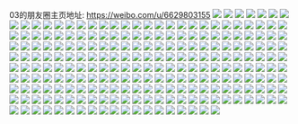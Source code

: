 03的朋友圈主页地址: https://weibo.com/u/6629803155 
![](https://wx4.sinaimg.cn/mw2000/007eFYEXgy1h95q3a7dn6j32oc3kghdx.jpg) 
![](https://wx4.sinaimg.cn/mw2000/007eFYEXgy1h95q2ytbvrj32c0340hdv.jpg) 
![](https://wx4.sinaimg.cn/mw2000/007eFYEXgy1h95q2sllp1j335s2dc7wk.jpg) 
![](https://wx4.sinaimg.cn/mw2000/007eFYEXgy1h95q3mhwz1j30sg17htpg.jpg) 
![](https://wx4.sinaimg.cn/mw2000/007eFYEXgy1h95q3ii4wpj32dc35s1ky.jpg) 
![](https://wx4.sinaimg.cn/mw2000/007eFYEXgy1h95q3lblamj320u2qkqv5.jpg) 
![](https://wx4.sinaimg.cn/mw2000/007eFYEXgy1h95q34kup9j32oc3kgqv8.jpg) 
![](https://wx4.sinaimg.cn/mw2000/007eFYEXgy1h95q3qk91pj32042thkjm.jpg) 
![](https://wx4.sinaimg.cn/mw2000/007eFYEXgy1h95q3vu3phj32oc3kgqva.jpg) 
![](https://wx4.sinaimg.cn/mw2000/007eFYEXgy1h95q40v9v1j323y35s4qq.jpg) 
![](https://wx4.sinaimg.cn/mw2000/007eFYEXgy1h95q457z0vj32oc3kgkjp.jpg) 
![](https://wx4.sinaimg.cn/mw2000/007eFYEXgy1h95q49oyi5j32oc3kg7wm.jpg) 
![](https://wx4.sinaimg.cn/mw2000/007eFYEXgy1h95q4em1mdj32oc3kgx6t.jpg) 
![](https://wx4.sinaimg.cn/mw2000/007eFYEXgy1h95q4jgjc7j32oc3kg7wl.jpg) 
![](https://wx4.sinaimg.cn/mw2000/007eFYEXgy1h95q4o7lr9j32oc3kg4qu.jpg) 
![](https://wx4.sinaimg.cn/mw2000/007eFYEXgy1h95q4qa7jnj31h72ao7wh.jpg) 
![](https://wx4.sinaimg.cn/mw2000/007eFYEXgy1h8n2l3yyzhj33sw528b2d.jpg) 
![](https://wx4.sinaimg.cn/mw2000/007eFYEXgy1h8n2kw9x8ej32c0340u0x.jpg) 
![](https://wx4.sinaimg.cn/mw2000/007eFYEXgy1h8n2lb3dlzj32oc3kgb2b.jpg) 
![](https://wx4.sinaimg.cn/mw2000/007eFYEXgy1h8n2l85q3dj33sw528x6s.jpg) 
![](https://wx4.sinaimg.cn/mw2000/007eFYEXgy1h8n2kz2nb5j32c0340qv5.jpg) 
![](https://wx4.sinaimg.cn/mw2000/007eFYEXgy1h8n2ldw3g6j32oc3kgx6q.jpg) 
![](https://wx4.sinaimg.cn/mw2000/007eFYEXgy1h8n2lfai2vj30zk1be18h.jpg) 
![](https://wx4.sinaimg.cn/mw2000/007eFYEXgy1h8n2li6vcmj33kg2ocqv7.jpg) 
![](https://wx4.sinaimg.cn/mw2000/007eFYEXgy1h8n2lkojdnj31sc2dsx6p.jpg) 
![](https://wx4.sinaimg.cn/mw2000/007eFYEXgy1h7an8whyy1j32io1w0hdt.jpg) 
![](https://wx4.sinaimg.cn/mw2000/007eFYEXgy1h7an7hpq6jj32io1w0npd.jpg) 
![](https://wx4.sinaimg.cn/mw2000/007eFYEXgy1h7an7kwdgdj31w02ionpd.jpg) 
![](https://wx4.sinaimg.cn/mw2000/007eFYEXgy1h7an8j6tyej316m16mdsz.jpg) 
![](https://wx4.sinaimg.cn/mw2000/007eFYEXgy1h6ws4ghm6qj32dc35snpg.jpg) 
![](https://wx4.sinaimg.cn/mw2000/007eFYEXgy1h6ws4bzhsqj32c0340k8v.jpg) 
![](https://wx4.sinaimg.cn/mw2000/007eFYEXgy1h6ws4p6fmhj32oc3kghdw.jpg) 
![](https://wx4.sinaimg.cn/mw2000/007eFYEXgy1h6ws4lkqpcj31og2in4qu.jpg) 
![](https://wx4.sinaimg.cn/mw2000/007eFYEXgy1h6ws4iui0ej31og2ioe81.jpg) 
![](https://wx4.sinaimg.cn/mw2000/007eFYEXgy1h6ws4dafs2j31og2io42n.jpg) 
![](https://wx4.sinaimg.cn/mw2000/007eFYEXgy1h6ws4hqrooj31og2iohdt.jpg) 
![](https://wx4.sinaimg.cn/mw2000/007eFYEXgy1h6ws4ehlt2j31og2iotfz.jpg) 
![](https://wx4.sinaimg.cn/mw2000/007eFYEXgy1h6ws4n58s2j31og2ionpd.jpg) 
![](https://wx4.sinaimg.cn/mw2000/007eFYEXgy1h6ulb0p2lcj30u0140te6.jpg) 
![](https://wx4.sinaimg.cn/mw2000/007eFYEXgy1h6ulb1faorj30u013zq8o.jpg) 
![](https://wx4.sinaimg.cn/mw2000/007eFYEXgy1h6ulb28ncuj30u0140gsd.jpg) 
![](https://wx4.sinaimg.cn/mw2000/007eFYEXgy1h6sld2l0aej32c0340h7v.jpg) 
![](https://wx4.sinaimg.cn/mw2000/007eFYEXgy1h6sld4ifqsj32c03407wj.jpg) 
![](https://wx4.sinaimg.cn/mw2000/007eFYEXgy1h6sld6fyhrj32c03404qq.jpg) 
![](https://wx4.sinaimg.cn/mw2000/007eFYEXgy1h6sld9mnhmj32c0340kjm.jpg) 
![](https://wx4.sinaimg.cn/mw2000/007eFYEXgy1h6r91sfvp1j30u013zajg.jpg) 
![](https://wx4.sinaimg.cn/mw2000/007eFYEXgy1h6r91v28toj30u0140784.jpg) 
![](https://wx4.sinaimg.cn/mw2000/007eFYEXgy1h6r91t3ytdj30u0140n5j.jpg) 
![](https://wx4.sinaimg.cn/mw2000/007eFYEXgy1h6r91tq7qoj30u0140thn.jpg) 
![](https://wx4.sinaimg.cn/mw2000/007eFYEXgy1h6r91pjno1j30u015bdnh.jpg) 
![](https://wx4.sinaimg.cn/mw2000/007eFYEXgy1h6r91udyjnj30u0140wlf.jpg) 
![](https://wx4.sinaimg.cn/mw2000/007eFYEXgy1h5idw924dfj32dc35snph.jpg) 
![](https://wx4.sinaimg.cn/mw2000/007eFYEXgy1h5idxjcj5xj327s2ycu11.jpg) 
![](https://wx4.sinaimg.cn/mw2000/007eFYEXgy1h5idwgokskj32dc35shdw.jpg) 
![](https://wx4.sinaimg.cn/mw2000/007eFYEXgy1h5idwsyvcej32c0340npf.jpg) 
![](https://wx4.sinaimg.cn/mw2000/007eFYEXgy1h5idwmmmuvj32c0340kjn.jpg) 
![](https://wx4.sinaimg.cn/mw2000/007eFYEXgy1h5idxw5x66j32c0340kjn.jpg) 
![](https://wx4.sinaimg.cn/mw2000/007eFYEXgy1h5idx2d87uj32c03404qt.jpg) 
![](https://wx4.sinaimg.cn/mw2000/007eFYEXgy1h5idxpyfhxj32c034m4qs.jpg) 
![](https://wx4.sinaimg.cn/mw2000/007eFYEXgy1h5idxaej0nj32c0340u0z.jpg) 
![](https://wx4.sinaimg.cn/mw2000/007eFYEXgy1h5idy2chs6j32c0340npf.jpg) 
![](https://wx4.sinaimg.cn/mw2000/007eFYEXgy1h5g2ezb2s4j32oc3kghdu.jpg) 
![](https://wx4.sinaimg.cn/mw2000/007eFYEXgy1h5g2eujfvjj32oc3kg7wk.jpg) 
![](https://wx4.sinaimg.cn/mw2000/007eFYEXgy1h5g2f3g0onj32oc3kg1kz.jpg) 
![](https://wx4.sinaimg.cn/mw2000/007eFYEXgy1h5eu7ujp10j32dc35s4qq.jpg) 
![](https://wx4.sinaimg.cn/mw2000/007eFYEXgy1h5eu7wd2mqj32dc35s4qq.jpg) 
![](https://wx4.sinaimg.cn/mw2000/007eFYEXgy1h5eu7yrm5sj32dc35sb2a.jpg) 
![](https://wx4.sinaimg.cn/mw2000/007eFYEXgy1h5eu82ywaij32dc35s4qq.jpg) 
![](https://wx4.sinaimg.cn/mw2000/007eFYEXgy1h5eu85o46uj32dc35s7wi.jpg) 
![](https://wx4.sinaimg.cn/mw2000/007eFYEXgy1h5eu8158i5j32dc35s7wi.jpg) 
![](https://wx4.sinaimg.cn/mw2000/007eFYEXgy1h4jlkvt1r9j30rm10un7r.jpg) 
![](https://wx4.sinaimg.cn/mw2000/007eFYEXgy1h4jlkx24v2j30xc18g4ge.jpg) 
![](https://wx4.sinaimg.cn/mw2000/007eFYEXgy1h4jll0vehwj33kg2ockjm.jpg) 
![](https://wx4.sinaimg.cn/mw2000/007eFYEXgy1h4jlnov48cj30xc156n6u.jpg) 
![](https://wx4.sinaimg.cn/mw2000/007eFYEXgy1h4g6oumxy7j30sg8p24qq.jpg) 
![](https://wx4.sinaimg.cn/mw2000/007eFYEXgy1h4g6p357rkj30sg7j44qq.jpg) 
![](https://wx4.sinaimg.cn/mw2000/007eFYEXgy1h4g6pdl43kj30sg8jzkjm.jpg) 
![](https://wx4.sinaimg.cn/mw2000/007eFYEXgy1h4g6pp83rgj30sg8ap1kz.jpg) 
![](https://wx4.sinaimg.cn/mw2000/007eFYEXgy1h4g6q0fnvyj30sg7fux6q.jpg) 
![](https://wx4.sinaimg.cn/mw2000/007eFYEXgy1h4g6qbj9dej30sg8hskjm.jpg) 
![](https://wx4.sinaimg.cn/mw2000/007eFYEXgy1h3vd3fd75bj323u35sx6p.jpg) 
![](https://wx4.sinaimg.cn/mw2000/007eFYEXgy1h3vd393o8hj323u35shdu.jpg) 
![](https://wx4.sinaimg.cn/mw2000/007eFYEXgy1h3vd3rxf0vj323u35shdu.jpg) 
![](https://wx4.sinaimg.cn/mw2000/007eFYEXgy1h3vd2w8n2oj323u35sx6p.jpg) 
![](https://wx4.sinaimg.cn/mw2000/007eFYEXgy1h3vd3l2lgsj323u35su0x.jpg) 
![](https://wx4.sinaimg.cn/mw2000/007eFYEXgy1h3yuo64eroj323u35skjm.jpg) 
![](https://wx4.sinaimg.cn/mw2000/007eFYEXgy1h3vd31hjjej335s23ux6p.jpg) 
![](https://wx4.sinaimg.cn/mw2000/007eFYEXgy1h3vd44lfkoj32dg35r1kz.jpg) 
![](https://wx4.sinaimg.cn/mw2000/007eFYEXgy1h3yuooo25sj32dg35se83.jpg) 
![](https://wx4.sinaimg.cn/mw2000/007eFYEXgy1h3rssoeyqnj323u35su0x.jpg) 
![](https://wx4.sinaimg.cn/mw2000/007eFYEXgy1h3rssvm0bfj323u35su0x.jpg) 
![](https://wx4.sinaimg.cn/mw2000/007eFYEXgy1h3rssrmen4j335s23u1ky.jpg) 
![](https://wx4.sinaimg.cn/mw2000/007eFYEXgy1h3o6mtb7j0j32dc35snpe.jpg) 
![](https://wx4.sinaimg.cn/mw2000/007eFYEXgy1h3o6mva6uij30xc18g4pk.jpg) 
![](https://wx4.sinaimg.cn/mw2000/007eFYEXgy1h3o6mwxvuuj30xc18gkhw.jpg) 
![](https://wx4.sinaimg.cn/mw2000/007eFYEXgy1h3o6n5n7ehj31uo2gwu0y.jpg) 
![](https://wx4.sinaimg.cn/mw2000/007eFYEXgy1h3o6n9cg1ej33sw528kjm.jpg) 
![](https://wx4.sinaimg.cn/mw2000/007eFYEXgy1h3o6nep33mj31uo2gwx6q.jpg) 
![](https://wx4.sinaimg.cn/mw2000/007eFYEXgy1h3kxejzxpej30tq140wjl.jpg) 
![](https://wx4.sinaimg.cn/mw2000/007eFYEXgy1h3i20dtvb0j31sc2ds7wi.jpg) 
![](https://wx4.sinaimg.cn/mw2000/007eFYEXgy1h3i1x15mlrj31sc2ds7wi.jpg) 
![](https://wx4.sinaimg.cn/mw2000/007eFYEXgy1h3i1zt2a9dj31sc2dse82.jpg) 
![](https://wx4.sinaimg.cn/mw2000/007eFYEXgy1h3i20rsxluj31sc2dqx6p.jpg) 
![](https://wx4.sinaimg.cn/mw2000/007eFYEXgy1h3i1y6s8vej31sc2ds4qq.jpg) 
![](https://wx4.sinaimg.cn/mw2000/007eFYEXgy1h3i1xyeqn9j31sc2ds4qq.jpg) 
![](https://wx4.sinaimg.cn/mw2000/007eFYEXgy1h3dvw5cawaj32c02c0e82.jpg) 
![](https://wx4.sinaimg.cn/mw2000/007eFYEXgy1h3dvwpi1zzj33402c07wj.jpg) 
![](https://wx4.sinaimg.cn/mw2000/007eFYEXgy1h3dvwrav45j31sn1sn7wh.jpg) 
![](https://wx4.sinaimg.cn/mw2000/007eFYEXgy1h3dvvvx4n5j31kw1a9wwl.jpg) 
![](https://wx4.sinaimg.cn/mw2000/007eFYEXgy1h3dvw1nf86j32c03401l4.jpg) 
![](https://wx4.sinaimg.cn/mw2000/007eFYEXgy1h3dvwbyivpj31sg2dsb1t.jpg) 
![](https://wx4.sinaimg.cn/mw2000/007eFYEXgy1h3dvw8t4hpj33402c0hdv.jpg) 
![](https://wx4.sinaimg.cn/mw2000/007eFYEXgy1h3dvwkopf1j32c03407wi.jpg) 
![](https://wx4.sinaimg.cn/mw2000/007eFYEXgy1h3dvwt4upqj32c0340e81.jpg) 
![](https://wx4.sinaimg.cn/mw2000/007eFYEXgy1h3cu9hirqdj31400u0tj7.jpg) 
![](https://wx4.sinaimg.cn/mw2000/007eFYEXgy1h3cu9huhpoj30u009hjsl.jpg) 
![](https://wx4.sinaimg.cn/mw2000/007eFYEXgy1h2t2245594j32191sme5f.jpg) 
![](https://wx4.sinaimg.cn/mw2000/007eFYEXgy1h3cu9ixoylj31400u0q92.jpg) 
![](https://wx4.sinaimg.cn/mw2000/007eFYEXgy1h2t22d4j8tj32c03407wj.jpg) 
![](https://wx4.sinaimg.cn/mw2000/007eFYEXgy1h3cu9j8kfaj31400u0q6d.jpg) 
![](https://wx4.sinaimg.cn/mw2000/007eFYEXgy1h3cu1hzvv8j33kg2oce83.jpg) 
![](https://wx4.sinaimg.cn/mw2000/007eFYEXgy1h3cu1kovr4j33kg2oc1l1.jpg) 
![](https://wx4.sinaimg.cn/mw2000/007eFYEXgy1h35wdz9o9ij316o1kwdwr.jpg) 
![](https://wx4.sinaimg.cn/mw2000/007eFYEXgy1h35we0q0pej30xc18g1cv.jpg) 
![](https://wx4.sinaimg.cn/mw2000/007eFYEXgy1h35we7r1pxj30u00atmyd.jpg) 
![](https://wx4.sinaimg.cn/mw2000/007eFYEXgy1h35we2e69oj317p1kwdug.jpg) 
![](https://wx4.sinaimg.cn/mw2000/007eFYEXgy1h35weakyl4j335s2dcx6q.jpg) 
![](https://wx4.sinaimg.cn/mw2000/007eFYEXgy1h35we1x74ej30xc18gh5c.jpg) 
![](https://wx4.sinaimg.cn/mw2000/007eFYEXgy1h35we4q5cfj32c0340kjm.jpg) 
![](https://wx4.sinaimg.cn/mw2000/007eFYEXgy1h35we7emugj32c03401kz.jpg) 
![](https://wx4.sinaimg.cn/mw2000/007eFYEXgy1h35wecjed7j30u00s40wg.jpg) 
![](https://wx4.sinaimg.cn/mw2000/007eFYEXgy1h34nu8r8joj32c03407wi.jpg) 
![](https://wx4.sinaimg.cn/mw2000/007eFYEXgy1h34nuamcucj32c034jqv6.jpg) 
![](https://wx4.sinaimg.cn/mw2000/007eFYEXgy1h34nucj4wjj33kg2oc7wj.jpg) 
![](https://wx4.sinaimg.cn/mw2000/007eFYEXgy1h34nuehm8nj33kg2oc7wk.jpg) 
![](https://wx4.sinaimg.cn/mw2000/007eFYEXgy1h2yz3lptl3j32oc3kg7wj.jpg) 
![](https://wx4.sinaimg.cn/mw2000/007eFYEXgy1h2yz3o0ln3j33kg2oc4qr.jpg) 
![](https://wx4.sinaimg.cn/mw2000/007eFYEXgy1h2yz3ppudlj31qf2sx4qq.jpg) 
![](https://wx4.sinaimg.cn/mw2000/007eFYEXgy1h2yz3rwg64j324m2u64qr.jpg) 
![](https://wx4.sinaimg.cn/mw2000/007eFYEXgy1h2wn3pxj2aj30tm18ggwt.jpg) 
![](https://wx4.sinaimg.cn/mw2000/007eFYEXgy1h2wn3qk1xcj30xc18gk0l.jpg) 
![](https://wx4.sinaimg.cn/mw2000/007eFYEXgy1h2wn3rlinxj30tl190x3g.jpg) 
![](https://wx4.sinaimg.cn/mw2000/007eFYEXgy1h2wn3ujeb7j335s2dcqv6.jpg) 
![](https://wx4.sinaimg.cn/mw2000/007eFYEXgy1h2wn41pkegj35283swu0z.jpg) 
![](https://wx4.sinaimg.cn/mw2000/007eFYEXgy1h2wn3yk8uwj335s35snpg.jpg) 
![](https://wx4.sinaimg.cn/mw2000/007eFYEXgy1h2iejlgv1mj32c0340x6p.jpg) 
![](https://wx4.sinaimg.cn/mw2000/007eFYEXgy1h2iejoevv5j32c03407wj.jpg) 
![](https://wx4.sinaimg.cn/mw2000/007eFYEXgy1h2iejqb5flj32oc3kghdu.jpg) 
![](https://wx4.sinaimg.cn/mw2000/007eFYEXgy1h2iejrz80jj31hc0o0nhy.jpg) 
![](https://wx4.sinaimg.cn/mw2000/007eFYEXgy1h2iejuy371j33kg2ocx6r.jpg) 
![](https://wx4.sinaimg.cn/mw2000/007eFYEXgy1h2iejxu4idj31ch1ciu0y.jpg) 
![](https://wx4.sinaimg.cn/mw2000/007eFYEXgy1h28dchcwtqj33kg2ocqv6.jpg) 
![](https://wx4.sinaimg.cn/mw2000/007eFYEXgy1h28dc58mvaj30xc18g1fr.jpg) 
![](https://wx4.sinaimg.cn/mw2000/007eFYEXgy1h28dc7pfd2j31ci1so1cl.jpg) 
![](https://wx4.sinaimg.cn/mw2000/007eFYEXgy1h28dce1tpyj32oc3kgnpf.jpg) 
![](https://wx4.sinaimg.cn/mw2000/007eFYEXgy1h28dc6vbhgj30xc18g7sv.jpg) 
![](https://wx4.sinaimg.cn/mw2000/007eFYEXgy1h28dcahb27j31uo2gwnpe.jpg) 
![](https://wx4.sinaimg.cn/mw2000/007eFYEXgy1h1vorglgzaj32fe3n4x6q.jpg) 
![](https://wx4.sinaimg.cn/mw2000/007eFYEXgy1h1vorj2buaj32kw3vce83.jpg) 
![](https://wx4.sinaimg.cn/mw2000/007eFYEXgy1h1vorlu2kbj33344mou10.jpg) 
![](https://wx4.sinaimg.cn/mw2000/007eFYEXgy1h1voroc7g5j33344mou11.jpg) 
![](https://wx4.sinaimg.cn/mw2000/007eFYEXgy1h1sr7v13eyj30xc18g4ak.jpg) 
![](https://wx4.sinaimg.cn/mw2000/007eFYEXgy1h1sr7wlh8jj30xc18g7fp.jpg) 
![](https://wx4.sinaimg.cn/mw2000/007eFYEXgy1h1sr7xijczj30xc18gaj5.jpg) 
![](https://wx4.sinaimg.cn/mw2000/007eFYEXgy1h1m5hccedhj31uo2gw1kx.jpg) 
![](https://wx4.sinaimg.cn/mw2000/007eFYEXgy1h1m5hbexupj31w02iob29.jpg) 
![](https://wx4.sinaimg.cn/mw2000/007eFYEXgy1h1m5hdh4bfj31ci1so7wh.jpg) 
![](https://wx4.sinaimg.cn/mw2000/007eFYEXgy1h1m5hnzbyoj32oc3kge84.jpg) 
![](https://wx4.sinaimg.cn/mw2000/007eFYEXgy1h1m5hevyhkj31uo2gwnpd.jpg) 
![](https://wx4.sinaimg.cn/mw2000/007eFYEXgy1h1m5hfm7q3j31ci1soh9t.jpg) 
![](https://wx4.sinaimg.cn/mw2000/007eFYEXgy1h1igxi9r9ej30u01407en.jpg) 
![](https://wx4.sinaimg.cn/mw2000/007eFYEXgy1h1igxize6jj30u01450y3.jpg) 
![](https://wx4.sinaimg.cn/mw2000/007eFYEXgy1h1igxjppp0j30u0140af7.jpg) 
![](https://wx4.sinaimg.cn/mw2000/007eFYEXgy1h1igxkj7wvj30u01407cj.jpg) 
![](https://wx4.sinaimg.cn/mw2000/007eFYEXgy1h1igxlbc16j30u0140wuu.jpg) 
![](https://wx4.sinaimg.cn/mw2000/007eFYEXgy1h1igxm6lzdj30u0140ql4.jpg) 
![](https://wx4.sinaimg.cn/mw2000/007eFYEXgy1h1duiws2ztj32c03404qt.jpg) 
![](https://wx4.sinaimg.cn/mw2000/007eFYEXgy1h1bkcin73uj31sc2dsty0.jpg) 
![](https://wx4.sinaimg.cn/mw2000/007eFYEXgy1h1bkcl7kgzj32c03404qq.jpg) 
![](https://wx4.sinaimg.cn/mw2000/007eFYEXgy1h1bkchxul6j31le1zettp.jpg) 
![](https://wx4.sinaimg.cn/mw2000/007eFYEXgy1h1bkcqtdchj32oc3kghdu.jpg) 
![](https://wx4.sinaimg.cn/mw2000/007eFYEXgy1h1bkcmxeorj31wo2uyhdu.jpg) 
![](https://wx4.sinaimg.cn/mw2000/007eFYEXgy1h1bkcofo9bj3224224b29.jpg) 
![](https://wx4.sinaimg.cn/mw2000/007eFYEXgy1h1bkcpfflvj32c0340hdt.jpg) 
![](https://wx4.sinaimg.cn/mw2000/007eFYEXgy1h1bkcjnwg5j31yu3401kx.jpg) 
![](https://wx4.sinaimg.cn/mw2000/007eFYEXgy1h1bkch8vo0j31w62t8e81.jpg) 
![](https://wx4.sinaimg.cn/mw2000/007eFYEXgy1h1asj6123aj30uy15aqbl.jpg) 
![](https://wx4.sinaimg.cn/mw2000/007eFYEXgy1h1asl2dpixj33kg2ocb2d.jpg) 
![](https://wx4.sinaimg.cn/mw2000/007eFYEXgy1h1asjkhntpj32oc3kge82.jpg) 
![](https://wx4.sinaimg.cn/mw2000/007eFYEXgy1h1ask6v2yqj32oc3kgu0y.jpg) 
![](https://wx4.sinaimg.cn/mw2000/007eFYEXgy1h1asjxvd6gj32oc3kg4qq.jpg) 
![](https://wx4.sinaimg.cn/mw2000/007eFYEXgy1h1askjhcklj33kg2ocnpf.jpg) 
![](https://wx4.sinaimg.cn/mw2000/007eFYEXgy1h1a4ist5yjj30u014047q.jpg) 
![](https://wx4.sinaimg.cn/mw2000/007eFYEXgy1h1a4iupgk7j31400u0q9u.jpg) 
![](https://wx4.sinaimg.cn/mw2000/007eFYEXgy1h1a4ivntpgj30u014042j.jpg) 
![](https://wx4.sinaimg.cn/mw2000/007eFYEXgy1h1a4itvtn4j30u0140gu0.jpg) 
![](https://wx4.sinaimg.cn/mw2000/007eFYEXgy1h19p0861v6j33sw528u10.jpg) 
![](https://wx4.sinaimg.cn/mw2000/007eFYEXgy1h19p09s6a0j33kg2ocu0y.jpg) 
![](https://wx4.sinaimg.cn/mw2000/007eFYEXgy1h19p0c3i40j33kg2oce83.jpg) 
![](https://wx4.sinaimg.cn/mw2000/007eFYEXgy1h19p05gk76j32bc334u0y.jpg) 
![](https://wx4.sinaimg.cn/mw2000/007eFYEXgy1h0jtj6tg1fj30u0140jw3.jpg) 
![](https://wx4.sinaimg.cn/mw2000/007eFYEXgy1h0jtj7ztl9j31400u077n.jpg) 
![](https://wx4.sinaimg.cn/mw2000/007eFYEXgy1h0jtj5vo1bj30u013ytd7.jpg) 
![](https://wx4.sinaimg.cn/mw2000/007eFYEXgy1h0jtj6b6mej30u00u00xx.jpg) 
![](https://wx4.sinaimg.cn/mw2000/007eFYEXgy1h08q4xlqigj31sl2e3e81.jpg) 
![](https://wx4.sinaimg.cn/mw2000/007eFYEXgy1h08q4yzfz1j31sc2ds1ky.jpg) 
![](https://wx4.sinaimg.cn/mw2000/007eFYEXgy1h08q50yt4oj31sc2ds1ky.jpg) 
![](https://wx4.sinaimg.cn/mw2000/007eFYEXgy1h08q52kt00j324e2tu4qq.jpg) 
![](https://wx4.sinaimg.cn/mw2000/007eFYEXgy1h08q56c88yj33kg2ochdv.jpg) 
![](https://wx4.sinaimg.cn/mw2000/007eFYEXgy1h08q54gdqyj32oc3kgqv7.jpg) 
![](https://wx4.sinaimg.cn/mw2000/007eFYEXgy1h08q58gvmuj32oc3kgqv8.jpg) 
![](https://wx4.sinaimg.cn/mw2000/007eFYEXgy1h08q5aaxzmj32oc3kgb2b.jpg) 
![](https://wx4.sinaimg.cn/mw2000/007eFYEXgy1h08q5c6go3j32oc3kghdw.jpg) 
![](https://wx4.sinaimg.cn/mw2000/007eFYEXgy1gznehds2trj33342bc1ky.jpg) 
![](https://wx4.sinaimg.cn/mw2000/007eFYEXgy1gznehgedb6j33342bc7wj.jpg) 
![](https://wx4.sinaimg.cn/mw2000/007eFYEXgy1gzneh3gwm3j33342bckjo.jpg) 
![](https://wx4.sinaimg.cn/mw2000/007eFYEXgy1gzneh6grzvj33342bcb2c.jpg) 
![](https://wx4.sinaimg.cn/mw2000/007eFYEXgy1gzneh02g33j32bc334kjo.jpg) 
![](https://wx4.sinaimg.cn/mw2000/007eFYEXgy1gzneh8xxyaj33342bcx6q.jpg) 
![](https://wx4.sinaimg.cn/mw2000/007eFYEXgy1gznehc1o2xj33342bcx6t.jpg) 
![](https://wx4.sinaimg.cn/mw2000/007eFYEXgy1gxq2i11vtwj32bc334qv6.jpg) 
![](https://wx4.sinaimg.cn/mw2000/007eFYEXgy1gxq2i2biiuj32bc334hdu.jpg) 
![](https://wx4.sinaimg.cn/mw2000/007eFYEXgy1gxq2i5bh00j32bc334b29.jpg) 
![](https://wx4.sinaimg.cn/mw2000/007eFYEXgy1gxq2gg5329j32bc334hdv.jpg) 
![](https://wx4.sinaimg.cn/mw2000/007eFYEXgy1gxq2gcq7eij32bc334x6q.jpg) 
![](https://wx4.sinaimg.cn/mw2000/007eFYEXgy1gxq2i42rwyj33342bcqv6.jpg) 
